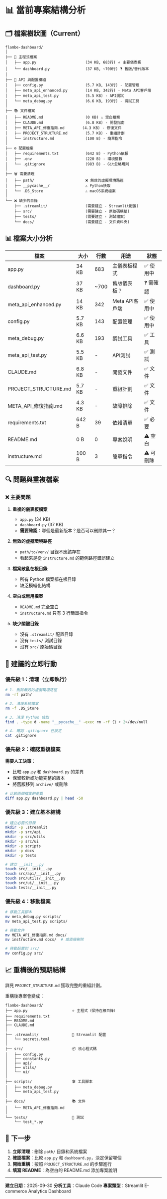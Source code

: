 # 📊 當前專案結構分析

## 🗂️ 檔案樹狀圖（Current）

```
flambe-dashboard/
│
├── 📄 主程式檔案
│   ├── app.py                      (34 KB, 683行) ⭐ 主要儀表板
│   └── dashboard.py                (37 KB, ~700行) ❓ 舊版/替代版本
│
├── 🔧 API 與配置模組
│   ├── config.py                   (5.7 KB, 143行) - 配置管理
│   ├── meta_api_enhanced.py        (14 KB, 342行) - Meta API客戶端
│   ├── meta_api_test.py            (5.5 KB) - API測試
│   └── meta_debug.py               (6.6 KB, 193行) - 調試工具
│
├── 📚 文件檔案
│   ├── README.md                   (0 KB) ⚠️ 空白檔案
│   ├── CLAUDE.md                   (6.8 KB) - 開發指南
│   ├── META_API_修復指南.md        (4.3 KB) - 修復文件
│   ├── PROJECT_STRUCTURE.md        (5.7 KB) - 重組計劃
│   └── instructure.md              (100 B) - 簡單指令
│
├── ⚙️ 配置檔案
│   ├── requirements.txt            (642 B) - Python依賴
│   ├── .env                        (220 B) - 環境變數
│   └── .gitignore                  (983 B) - Git忽略規則
│
├── 🗑️ 需要清理
│   ├── path/                       ❌ 無效的虛擬環境路徑
│   ├── __pycache__/                ⚠️ Python快取
│   └── .DS_Store                   ⚠️ macOS系統檔案
│
└── ❌ 缺少的目錄
    ├── .streamlit/                 (需要建立 - Streamlit配置)
    ├── src/                        (需要建立 - 原始碼模組)
    ├── tests/                      (需要建立 - 測試檔案)
    └── docs/                       (需要建立 - 文件資料夾)
```

## 📊 檔案大小分析

| 檔案 | 大小 | 行數 | 用途 | 狀態 |
|------|------|------|------|------|
| app.py | 34 KB | 683 | 主儀表板程式 | ✅ 使用中 |
| dashboard.py | 37 KB | ~700 | 舊版儀表板？ | ❓ 需確認 |
| meta_api_enhanced.py | 14 KB | 342 | Meta API客戶端 | ✅ 使用中 |
| config.py | 5.7 KB | 143 | 配置管理 | ✅ 使用中 |
| meta_debug.py | 6.6 KB | 193 | 調試工具 | ✅ 工具 |
| meta_api_test.py | 5.5 KB | - | API測試 | ✅ 測試 |
| CLAUDE.md | 6.8 KB | - | 開發文件 | ✅ 文件 |
| PROJECT_STRUCTURE.md | 5.7 KB | - | 重組計劃 | ✅ 文件 |
| META_API_修復指南.md | 4.3 KB | - | 故障排除 | ✅ 文件 |
| requirements.txt | 642 B | 39 | 依賴清單 | ✅ 必要 |
| README.md | 0 B | 0 | 專案說明 | ⚠️ 空白 |
| instructure.md | 100 B | 3 | 簡單指令 | ⚠️ 可刪除 |

## 🔍 問題與重複檔案

### ❌ 主要問題

1. **重複的儀表板檔案**
   - `app.py` (34 KB)
   - `dashboard.py` (37 KB)
   - **需要確認**：哪個是最新版本？是否可以刪除其一？

2. **無效的虛擬環境路徑**
   - `path/to/venv/` 目錄不應該存在
   - 看起來是從 `instructure.md` 的範例路徑錯誤建立

3. **檔案散亂在根目錄**
   - 所有 Python 檔案都在根目錄
   - 缺乏模組化結構

4. **空白或無用檔案**
   - `README.md` 完全空白
   - `instructure.md` 只有 3 行簡單指令

5. **缺少關鍵目錄**
   - 沒有 `.streamlit/` 配置目錄
   - 沒有 `tests/` 測試目錄
   - 沒有 `src/` 原始碼目錄

## 🎯 建議的立即行動

### 優先級 1：清理（立即執行）

```bash
# 1. 刪除無效的虛擬環境路徑
rm -rf path/

# 2. 清理系統檔案
rm -f .DS_Store

# 3. 清理 Python 快取
find . -type d -name "__pycache__" -exec rm -rf {} + 2>/dev/null

# 4. 確認 .gitignore 已設定
cat .gitignore
```

### 優先級 2：確認重複檔案

**需要人工決策**：
- 比較 `app.py` 和 `dashboard.py` 的差異
- 保留較新或功能完整的版本
- 將舊版移到 `archive/` 或刪除

```bash
# 比較兩個檔案的差異
diff app.py dashboard.py | head -50
```

### 優先級 3：建立基本結構

```bash
# 建立必要的目錄
mkdir -p .streamlit
mkdir -p src/api
mkdir -p src/utils
mkdir -p src/ui
mkdir -p scripts
mkdir -p docs
mkdir -p tests

# 建立 __init__.py
touch src/__init__.py
touch src/api/__init__.py
touch src/utils/__init__.py
touch src/ui/__init__.py
touch tests/__init__.py
```

### 優先級 4：移動檔案

```bash
# 移動工具腳本
mv meta_debug.py scripts/
mv meta_api_test.py scripts/

# 移動文件
mv META_API_修復指南.md docs/
mv instructure.md docs/  # 或直接刪除

# 移動配置到 src/
mv config.py src/
```

## 📈 重構後的預期結構

詳見 `PROJECT_STRUCTURE.md` 獲取完整的重組計劃。

重構後專案會變成：

```
flambe-dashboard/
├── app.py                    ⭐ 主程式（保持在根目錄）
├── requirements.txt
├── README.md
├── CLAUDE.md
│
├── .streamlit/               🔐 Streamlit 配置
│   └── secrets.toml
│
├── src/                      📦 核心程式碼
│   ├── config.py
│   ├── constants.py
│   ├── api/
│   ├── utils/
│   └── ui/
│
├── scripts/                  🛠️ 工具腳本
│   ├── meta_debug.py
│   └── meta_api_test.py
│
├── docs/                     📚 文件
│   └── META_API_修復指南.md
│
└── tests/                    🧪 測試
    └── test_*.py
```

## 🚀 下一步

1. **立即清理**：刪除 `path/` 目錄和系統檔案
2. **確認檔案**：比較 `app.py` 和 `dashboard.py`，決定保留哪個
3. **開始重構**：按照 `PROJECT_STRUCTURE.md` 的步驟進行
4. **填寫 README**：為空白的 README.md 添加專案說明

---

**建立日期**：2025-09-30
**分析工具**：Claude Code
**專案類型**：Streamlit E-commerce Analytics Dashboard